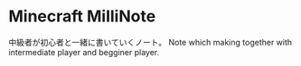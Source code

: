 # Minecraft MilliNote

中級者が初心者と一緒に書いていくノート。
Note which making together with intermediate player and begginer player.
